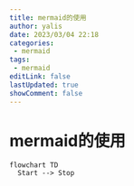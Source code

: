 ```yaml
---
title: mermaid的使用
author: yalis
date: 2023/03/04 22:18
categories:
 - mermaid
tags:
 - mermaid
editLink: false
lastUpdated: true
showComment: false
---
```


# mermaid的使用

```mermaid
flowchart TD
  Start --> Stop
```
